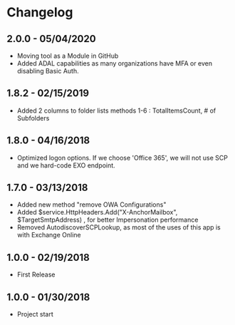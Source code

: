 ﻿# Changelog
## 2.0.0 - 05/04/2020
 - Moving tool as a Module in GitHub
 - Added ADAL capabilities as many organizations have MFA or even disabling Basic Auth.
## 1.8.2 - 02/15/2019
 - Added 2 columns to folder lists methods 1-6 : TotalItemsCount, # of Subfolders
## 1.8.0 - 04/16/2018
 - Optimized logon options. If we choose 'Office 365', we will not use SCP and we hard-code EXO endpoint.
## 1.7.0 - 03/13/2018
 - Added new method "remove OWA Configurations"
 - Added $service.HttpHeaders.Add("X-AnchorMailbox", $TargetSmtpAddress) , for better Impersonation performance
 - Removed AutodiscoverSCPLookup, as most of the uses of this app is with Exchange Online
## 1.0.0 - 02/19/2018
 - First Release
## 1.0.0 - 01/30/2018
 - Project start